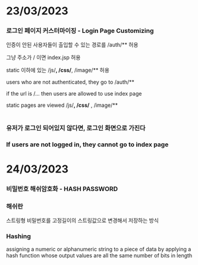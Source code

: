 # 23/03/2023

### 로그인 페이지 커스터마이징 - Login Page Customizing


인증이 안된 사용자들이 출입할 수 있는 경로를 /auth/** 허용

그냥 주소가 / 이면 index.jsp 허용

static 이하에 있는 /js/**, /css/**, /image/** 허용




users who are not authenticated, they go to /auth/**

if the url is /... then users are allowed to use index page

static pages are viewed  /js/**, /css/** , /image/** 

#


### 유저가 로그인 되어있지 않다면, 로그인 화면으로 가진다

### If users are not logged in, they cannot go to index page


# 24/03/2023

### 비밀번호 해쉬암호화 - HASH PASSWORD

### 해쉬란
스트링형 비밀번호를 고정길이의 스트링값으로 변경해서 저장하는 방식

### Hashing
assigning a numeric or alphanumeric string to a piece of data by applying a hash function whose output values
are all the same number of bits in length



